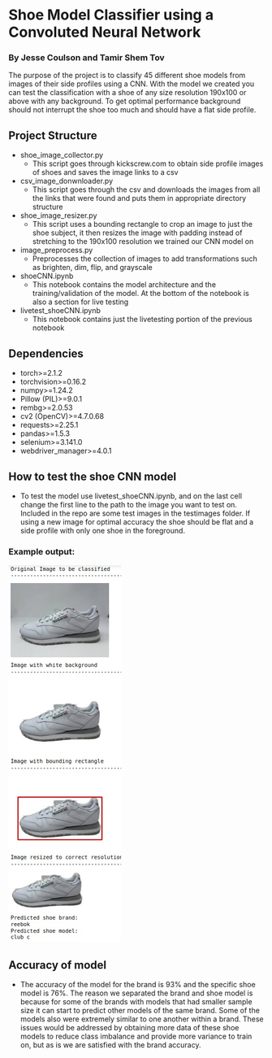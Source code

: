 # Shoe Model Classifier using a Convoluted Neural Network
### By Jesse Coulson and Tamir Shem Tov
The purpose of the project is to classify 45 different shoe models from images of their side profiles using a CNN. With the model we created you can test the classification with a shoe of any size resolution 190x100 or above with any background. To get optimal performance background should not interrupt the shoe too much and should have a flat side profile.

## Project Structure
- shoe_image_collector.py
  - This script goes through kickscrew.com to obtain side profile images of shoes and saves the image links to a csv
- csv_image_donwnloader.py
  - This script goes through the csv and downloads the images from all the links that were found and puts them in appropriate directory structure
- shoe_image_resizer.py
  - This script uses a bounding rectangle to crop an image to just the shoe subject, it then resizes the image with padding instead of stretching to the 190x100 resolution we trained our CNN model on
- image_preprocess.py
  - Preprocesses the collection of images to add transformations such as brighten, dim, flip, and grayscale
- shoeCNN.ipynb
  - This notebook contains the model architecture and the training/validation of the model. At the bottom of the notebook is also a section for live testing
- livetest_shoeCNN.ipynb
  - This notebook contains just the livetesting portion of the previous notebook

## Dependencies
- torch>=2.1.2
- torchvision>=0.16.2
- numpy>=1.24.2
- Pillow (PIL)>=9.0.1
- rembg>=2.0.53
- cv2 (OpenCV)>=4.7.0.68
- requests>=2.25.1
- pandas>=1.5.3
- selenium>=3.141.0
- webdriver_manager>=4.0.1


## How to test the shoe CNN model
- To test the model use livetest_shoeCNN.ipynb, and on the last cell change the first line to the path to the image you want to test on. Included in the repo are some test images in the testimages folder. If using a new image for optimal accuracy the shoe should be flat and a side profile with only one shoe in the foreground.

### Example output:

![Example output](testimages/example_output.jpg)

## Accuracy of model
- The accuracy of the model for the brand is 93% and the specific shoe model is 76%. The reason we separated the brand and shoe model is because for some of the brands with models that had smaller sample size it can start to predict other models of the same brand. Some of the models also were extremely similar to one another within a brand. These issues would be addressed by obtaining more data of these shoe models to reduce class imbalance and provide more variance to train on, but as is we are satisfied with the brand accuracy.
